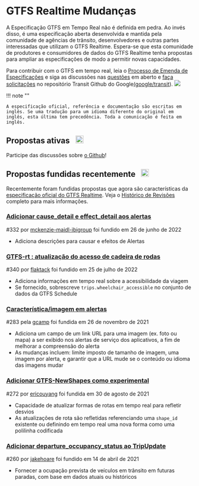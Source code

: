 # GTFS Realtime Mudanças 

A Especificação GTFS em Tempo Real não é definida em pedra. Ao invés disso, é uma especificação aberta desenvolvida e mantida pela comunidade de agências de trânsito, desenvolvedores e outras partes interessadas que utilizam o GTFS Realtime. Espera-se que esta comunidade de produtores e consumidores de dados do GTFS Realtime tenha propostas para ampliar as especificações de modo a permitir novas capacidades.

Para contribuir com o GTFS em tempo real, leia o [Processo de Emenda de Especificações](../process) e siga as discussões nas [questões](https://github.com/google/transit/issues) em aberto e [faça solicitações](https://github.com/google/transit/pulls) no repositório Transit Github do Google[(google/transit](https://github.com/google/transit)). ![](../../assets/mark-github.svg)

!!! note ""

    A especificação oficial, referência e documentação são escritas em inglês. Se uma tradução para um idioma diferente do original em inglês, esta última tem precedência. Toda a comunicação é feita em inglês.

<!-- <br><div class="landing-page">
    <a class="button" href="../process">Processo de Alteração de Especificações</a><a class="button" href="../guiding-principles">Princípios Orientadores</a><a class="button" href="../revision-history">Histórico de revisão</a><a class="button" href="../extensions">Extensões em tempo real</a>
</div> -->

## Propostas ativas &ensp;<img src="../../assets/pr-active.svg" style="height:1em;"/>

<!-- Propostas ativas para novas funcionalidades no GTFS Realtime.  -->

Participe das discussões sobre [o Github](https://github.com/google/transit/pulls)!

<!-- <div class="row">
    <div class="active-container">
        <h3 class="title"><a class="no-icon" href="https://github.com/google/transit/pull/332" target="_blank">Adicionar cause_detail e effect_detail aos alertas</a></h3>
        <p class="maintainer">#332 aberta em 31 de maio de 2022 por <a class="no-icon" href="https://github.com/mckenzie-maidl-ibigroup" target="_blank">mckenzie-maidl-ibigroup</a></p>
    </div>
</div>
<div class="row"></div> -->

<!-- <div class="row no-active">
    <div class="no-active-container">
        <h3 class="title">Atualmente não há propostas ativas para o GTFS Realtime.</h3>
        <p class="prompt">Tem uma proposta? &ensp;➜&ensp; Abra um <a href="https://github.com/google/transit/pulls" target="_blank">solicitação de puxar</a>.</p>
    </div>
</div>
<div class="row"></div> -->

## Propostas fundidas recentemente &ensp;<img src="../../assets/pr-merged.svg" style="height:1em;"/>

Recentemente foram fundidas propostas que agora são características da [especificação oficial do GTFS Realtime](../reference). Veja o [Histórico de Revisões](../process#revision-history) completo para mais informações.

<div class="row">
    <div class="leftcontainer">
        <h3 class="title"><a href="https://github.com/google/transit/pull/332" class="no-icon" target="_blank">Adicionar cause_detail e effect_detail aos alertas</a></h3>
        <p class="maintainer">#332 por <a href="https://github.com/mckenzie-maidl-ibigroup" class="no-icon" target="_blank">mckenzie-maidl-ibigroup</a> foi fundido em 26 de junho de 2022</p>
    </div>
    <div class="featurelist">
        <ul>
            <li>Adiciona descrições para causar e efeitos de Alertas</li>
        </ul>
    </div>
</div>

<div class="row">
    <div class="leftcontainer">
        <h3 class="title"><a href="https://github.com/google/transit/pull/340" class="no-icon" target="_blank">GTFS-rt : atualização do acesso de cadeira de rodas</a></h3>
        <p class="maintainer">#340 por <a href="https://github.com/flaktack" class="no-icon" target="_blank">flaktack</a> foi fundido em 25 de julho de 2022</p>
    </div>
    <div class="featurelist">
        <ul>
            <li>Adiciona informações em tempo real sobre a acessibilidade da viagem</li>
            <li>Se fornecido, sobrescreve <code>trips.wheelchair_accessible</code> no conjunto de dados da GTFS Schedule</li>
        </ul>
    </div>
</div>

<div class="row">
    <div class="leftcontainer">
        <h3 class="title"><a href="https://github.com/google/transit/pull/283" class="no-icon" target="_blank">Característica/imagem em alertas</a></h3>
        <p class="maintainer">#283 pela <a href="https://github.com/gcamp" class="no-icon" target="_blank">gcamp</a> foi fundida em 26 de novembro de 2021</p>
    </div>
    <div class="featurelist">
        <ul>
            <li>Adiciona um campo de um link URL para uma imagem (ex. foto ou mapa) a ser exibido nos alertas de serviço dos aplicativos, a fim de melhorar a compreensão do alerta</li>
            <li>As mudanças incluem: limite imposto de tamanho de imagem, uma imagem por alerta, e garantir que a URL mude se o conteúdo ou idioma das imagens mudar</li>
        </ul>
    </div>
</div>

<div class="row">
    <div class="leftcontainer">
        <h3 class="title"><a href="https://github.com/google/transit/pull/272" class="no-icon" target="_blank">Adicionar GTFS-NewShapes como experimental</a></h3>
        <p class="maintainer">#272 por <a href="https://github.com/ericouyang" class="no-icon" target="_blank">ericouyang</a> foi fundida em 30 de agosto de 2021</p>
    </div>
    <div class="featurelist">
        <ul>
            <li>Capacidade de atualizar formas de rotas em tempo real para refletir desvios</li>
            <li>As atualizações de rota são refletidas referenciando uma <code>shape_id</code> existente ou definindo em tempo real uma nova forma como uma polilinha codificada</li>
        </ul>
    </div>
</div>

<div class="row">
    <div class="leftcontainer">
        <h3 class="title"><a href="https://github.com/google/transit/pull/260" class="no-icon" target="_blank">Adicionar departure_occupancy_status ao TripUpdate</a></h3>
        <p class="maintainer">#260 por <a href="https://github.com/jakehoare" class="no-icon" target="_blank">jakehoare</a> foi fundido em 14 de abril de 2021</p>
    </div>
    <div class="featurelist">
        <ul>
            <li>Fornecer a ocupação prevista de veículos em trânsito em futuras paradas, com base em dados atuais ou históricos</li>
        </ul>
    </div>
</div>

<div class="row"/>
